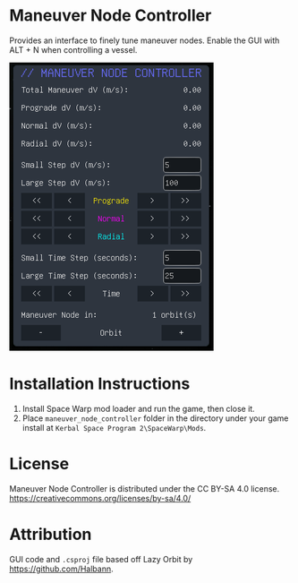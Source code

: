 # Maneuver Node Controller
 Provides an interface to finely tune maneuver nodes. Enable the GUI with ALT + N when controlling a vessel.
 
![Maneuver Node Controller Screenshot](mncImage.png)

 # Installation Instructions
 1. Install Space Warp mod loader and run the game, then close it.
 2. Place `maneuver_node_controller` folder in the directory under your game install at `Kerbal Space Program 2\SpaceWarp\Mods`.

# License
Maneuver Node Controller is distributed under the CC BY-SA 4.0 license.
https://creativecommons.org/licenses/by-sa/4.0/

# Attribution
GUI code and `.csproj` file based off Lazy Orbit by https://github.com/Halbann.
